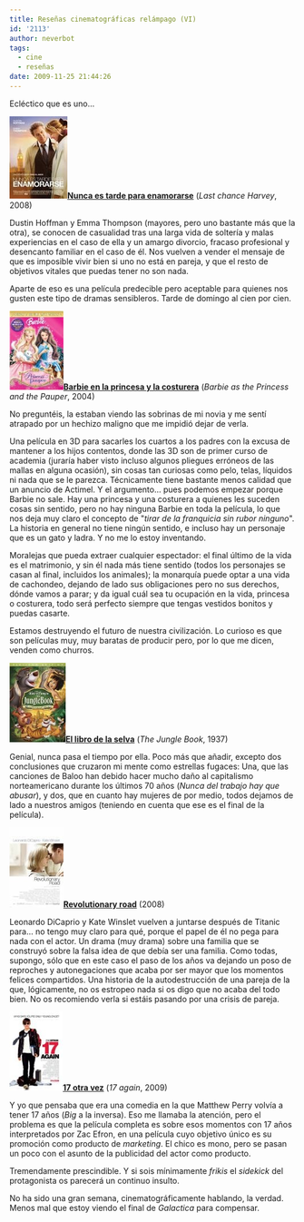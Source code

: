 ```yaml
---
title: Reseñas cinematográficas relámpago (VI)
id: '2113'
author: neverbot
tags:
  - cine
  - reseñas
date: 2009-11-25 21:44:26
---
```


Ecléctico que es uno...

**![200911252109.jpg](./resenas-cinematograficas-relampago-vi/200911252109.jpg)[Nunca es tarde para enamorarse](http://www.imdb.com/title/tt1046947/)** (_Last chance Harvey_, 2008)

Dustin Hoffman y Emma Thompson (mayores, pero uno bastante más que la otra), se conocen de casualidad tras una larga vida de soltería y malas experiencias en el caso de ella y un amargo divorcio, fracaso profesional y desencanto familiar en el caso de él. Nos vuelven a vender el mensaje de que es imposible vivir bien si uno no está en pareja, y que el resto de objetivos vitales que puedas tener no son nada.

Aparte de eso es una película predecible pero aceptable para quienes nos gusten este tipo de dramas sensibleros. Tarde de domingo al cien por cien.

**![200911252113.jpg](./resenas-cinematograficas-relampago-vi/200911252113.jpg)[Barbie en la princesa y la costurera](http://www.imdb.com/title/tt0426955/)** (_Barbie as the Princess and the Pauper_, 2004)

No preguntéis, la estaban viendo las sobrinas de mi novia y me sentí atrapado por un hechizo maligno que me impidió dejar de verla.

Una película en 3D para sacarles los cuartos a los padres con la excusa de mantener a los hijos contentos, donde las 3D son de primer curso de academia (juraría haber visto incluso algunos pliegues erróneos de las mallas en alguna ocasión), sin cosas tan curiosas como pelo, telas, líquidos ni nada que se le parezca. Técnicamente tiene bastante menos calidad que un anuncio de Actimel. Y el argumento... pues podemos empezar porque Barbie no sale. Hay una princesa y una costurera a quienes les suceden cosas sin sentido, pero no hay ninguna Barbie en toda la película, lo que nos deja muy claro el concepto de "_tirar de la franquicia sin rubor ninguno_". La historia en general no tiene ningún sentido, e incluso hay un personaje que es un gato y ladra. Y no me lo estoy inventando.

Moralejas que pueda extraer cualquier espectador: el final último de la vida es el matrimonio, y sin él nada más tiene sentido (todos los personajes se casan al final, incluidos los animales); la monarquía puede optar a una vida de cachondeo, dejando de lado sus obligaciones pero no sus derechos, dónde vamos a parar; y da igual cuál sea tu ocupación en la vida, princesa o costurera, todo será perfecto siempre que tengas vestidos bonitos y puedas casarte.

Estamos destruyendo el futuro de nuestra civilización. Lo curioso es que son películas muy, muy baratas de producir pero, por lo que me dicen, venden como churros.

**![200911252122.jpg](./resenas-cinematograficas-relampago-vi/200911252122.jpg)[El libro de la selva](http://www.imdb.com/title/tt0061852/)** (_The Jungle Book_, 1937)

Genial, nunca pasa el tiempo por ella. Poco más que añadir, excepto dos conclusiones que cruzaron mi mente como estrellas fugaces: Una, que las canciones de Baloo han debido hacer mucho daño al capitalismo norteamericano durante los últimos 70 años (_Nunca del trabajo hay que abusar_), y dos, que en cuanto hay mujeres de por medio, todos dejamos de lado a nuestros amigos (teniendo en cuenta que ese es el final de la película).

**![200911252127.jpg](./resenas-cinematograficas-relampago-vi/200911252127.jpg)[Revolutionary road](http://www.imdb.com/title/tt0959337/)** (2008)

Leonardo DiCaprio y Kate Winslet vuelven a juntarse después de Titanic para... no tengo muy claro para qué, porque el papel de él no pega para nada con el actor. Un drama (muy drama) sobre una familia que se construyó sobre la falsa idea de que debía ser una familia. Como todas, supongo, sólo que en este caso el paso de los años va dejando un poso de reproches y autonegaciones que acaba por ser mayor que los momentos felices compartidos. Una historia de la autodestrucción de una pareja de la que, lógicamente, no os estropeo nada si os digo que no acaba del todo bien. No os recomiendo verla si estáis pasando por una crisis de pareja.

**![200911252133.jpg](./resenas-cinematograficas-relampago-vi/200911252133.jpg)[17 otra vez](http://www.imdb.com/title/tt0959337/)** (_17 again_, 2009)

Y yo que pensaba que era una comedia en la que Matthew Perry volvía a tener 17 años (_Big_ a la inversa). Eso me llamaba la atención, pero el problema es que la película completa es sobre esos momentos con 17 años interpretados por Zac Efron, en una película cuyo objetivo único es su promoción como producto de _marketing_. El chico es mono, pero se pasan un poco con el asunto de la publicidad del actor como producto.

Tremendamente prescindible. Y si sois mínimamente _frikis_ el _sidekick_ del protagonista os parecerá un continuo insulto.

No ha sido una gran semana, cinematográficamente hablando, la verdad. Menos mal que estoy viendo el final de _Galactica_ para compensar.